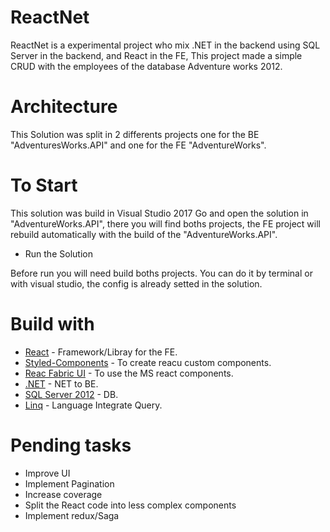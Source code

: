 # ReactNet

ReactNet is a experimental project who mix .NET in the backend using SQL Server in the backend, and React in the FE, This project made a simple CRUD with the employees of the database Adventure works 2012.

# Architecture
This Solution was split in 2 differents projects one for the BE "AdventuresWorks.API" and one for the FE "AdventureWorks".

# To Start
This solution was build in Visual Studio 2017
Go and open the solution in "AdventureWorks.API", there you will find boths projects, the FE project will rebuild automatically with the build of the "AdventureWorks.API".

 - Run the Solution

 Before run you will need build boths projects. You can do it by terminal or with visual studio, the config is already setted in the solution.


# Build with
* [React](https://reactjs.org/) - Framework/Libray for the FE.
* [Styled-Components](https://www.styled-components.com/) - To create reacu custom components.
* [Reac Fabric UI]() - To use the MS react components.
* [.NET](https://www.microsoft.com/net/) - NET to BE.
* [SQL Server 2012](https://www.microsoft.com/es-ar/download/details.aspx?id=29062) - DB.
* [Linq](https://msdn.microsoft.com/en-us/library/bb308959.aspx) - Language Integrate Query.

# Pending tasks
* Improve UI
* Implement Pagination
* Increase coverage
* Split the React code into less complex components
* Implement redux/Saga
